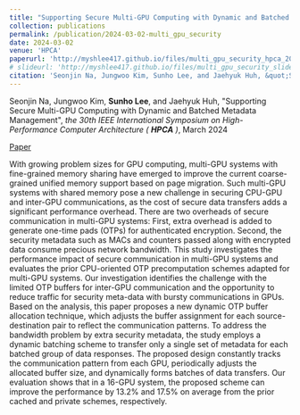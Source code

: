 ```yaml
---
title: "Supporting Secure Multi-GPU Computing with Dynamic and Batched Metadata Management"
collection: publications
permalink: /publication/2024-03-02-multi_gpu_security
date: 2024-03-02
venue: 'HPCA'
paperurl: 'http://myshlee417.github.io/files/multi_gpu_security_hpca_2024.pdf'
# slideurl: 'http://myshlee417.github.io/files/multi_gpu_security_slide_hpca_2024.pdf'
citation: 'Seonjin Na, Jungwoo Kim, Sunho Lee, and Jaehyuk Huh, &quot;Supporting Secure Multi-GPU Computing with Dynamic and Batched Metadata Management&quot;, the 30th IEEE International Symposium on High-Performance Computer Architecture (HPCA), March 2024'
---
```

Seonjin Na, Jungwoo Kim, **Sunho Lee**, and Jaehyuk Huh, &quot;Supporting Secure Multi-GPU Computing with Dynamic and Batched Metadata Management&quot;, *the 30th IEEE International Symposium on High-Performance Computer Architecture (* ***HPCA*** *)*, March 2024

[Paper](http://myshlee417.github.io/files/multi_gpu_security_hpca_2024.pdf)

With growing problem sizes for GPU computing, multi-GPU systems with fine-grained memory sharing have emerged to improve the current coarse-grained unified memory support based on page migration. Such multi-GPU systems with shared memory pose a new challenge in securing CPU-GPU and inter-GPU communications, as the cost of secure data transfers adds a significant performance overhead. There are two overheads of secure communication in multi-GPU systems: First, extra overhead is added to generate one-time pads (OTPs) for authenticated encryption. Second, the security metadata such as MACs and counters passed along with encrypted data consume precious network bandwidth. This study investigates the performance impact of secure communication in multi-GPU systems and evaluates the prior CPU-oriented OTP precomputation schemes adapted for multi-GPU systems. Our investigation identifies the challenge with the limited OTP buffers for inter-GPU communication and the opportunity to reduce traffic for security meta-data with bursty communications in GPUs. Based on the analysis, this paper proposes a new dynamic OTP buffer allocation technique, which adjusts the buffer assignment for each source-destination pair to reflect the communication patterns. To address the bandwidth problem by extra security metadata, the study employs a dynamic batching scheme to transfer only a single set of metadata for each batched group of data responses. The proposed design constantly tracks the communication pattern from each GPU, periodically adjusts the allocated buffer size, and dynamically forms batches of data transfers. Our evaluation shows that in a 16-GPU system, the proposed scheme can improve the performance by 13.2\% and 17.5\% on average from the prior cached and private schemes, respectively.
